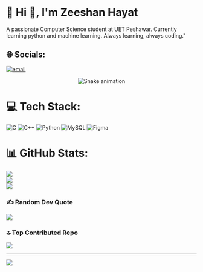 # 💫 Hi 👋, I'm Zeeshan Hayat
A passionate Computer Science student at UET Peshawar. Currently learning python and machine learning. Always learning, always coding."
## 🌐 Socials:
[![email](https://img.shields.io/badge/Email-D14836?logo=gmail&logoColor=white)](mailto:shankhanpk522@gmail.com) 

<!-- Snake Game Repo View -->

<div align="center">
  <img src="https://profile-readme-generator.com/assets/snake.svg" alt="Snake animation" />
</div>

# 💻 Tech Stack:
![C](https://img.shields.io/badge/c-%2300599C.svg?style=for-the-badge&logo=c&logoColor=white) ![C++](https://img.shields.io/badge/c++-%2300599C.svg?style=for-the-badge&logo=c%2B%2B&logoColor=white) ![Python](https://img.shields.io/badge/python-3670A0?style=for-the-badge&logo=python&logoColor=ffdd54) ![MySQL](https://img.shields.io/badge/mysql-4479A1.svg?style=for-the-badge&logo=mysql&logoColor=white) ![Figma](https://img.shields.io/badge/figma-%23F24E1E.svg?style=for-the-badge&logo=figma&logoColor=white)
# 📊 GitHub Stats:
![](https://github-readme-stats.vercel.app/api?username=Shankhanee&theme=dark&hide_border=false&include_all_commits=true&count_private=false)<br/>
![](https://nirzak-streak-stats.vercel.app/?user=Shankhanee&theme=dark&hide_border=false)<br/>
![](https://github-readme-stats.vercel.app/api/top-langs/?username=Shankhanee&theme=dark&hide_border=false&include_all_commits=true&count_private=false&layout=compact)

### ✍️ Random Dev Quote
![](https://quotes-github-readme.vercel.app/api?type=horizontal&theme=radical)

### 🔝 Top Contributed Repo
![](https://github-contributor-stats.vercel.app/api?username=Shankhanee&limit=5&theme=dark&combine_all_yearly_contributions=true)

---
[![](https://visitcount.itsvg.in/api?id=Shankhanee&icon=0&color=0)](https://visitcount.itsvg.in)

<!-- Proudly created with GPRM ( https://gprm.itsvg.in ) -->
